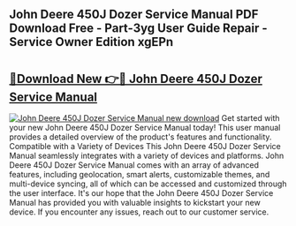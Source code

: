 ## John Deere 450J Dozer Service Manual PDF Download Free - Part-3yg User Guide Repair - Service Owner Edition xgEPn

# <h2><a href="http://bc42220.oget.top/?id=John+Deere+450J+Dozer+Service+Manual">🔗Download New 👉🔴 John Deere 450J Dozer Service Manual</a></h2>

[![John Deere 450J Dozer Service Manual new download](https://i.imgur.com/5g1atiW.png)](http://bc42220.oget.top/?id=John+Deere+450J+Dozer+Service+Manual)
Get started with your new John Deere 450J Dozer Service Manual today! This user manual provides a detailed overview of the product's features and functionality. Compatible with a Variety of Devices This John Deere 450J Dozer Service Manual seamlessly integrates with a variety of devices and platforms. John Deere 450J Dozer Service Manual comes with an array of advanced features, including geolocation, smart alerts, customizable themes, and multi-device syncing, all of which can be accessed and customized through the user interface. It's our hope that the John Deere 450J Dozer Service Manual has provided you with valuable insights to kickstart your new device. If you encounter any issues, reach out to our customer service.
